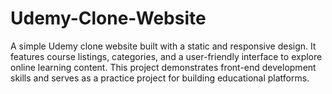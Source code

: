 # Udemy-Clone-Website
A simple Udemy clone website built with a static and responsive design. It features course listings, categories, and a user-friendly interface to explore online learning content. This project demonstrates front-end development skills and serves as a practice project for building educational platforms.
